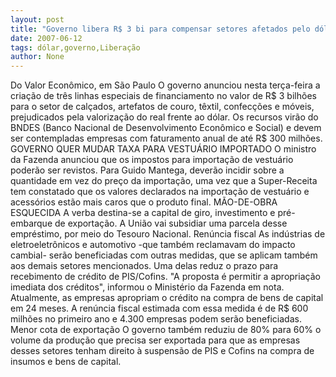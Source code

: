 ```yaml
---
layout: post
title: "Governo libera R$ 3 bi para compensar setores afetados pelo dólar"
date: 2007-06-12
tags: dólar,governo,Liberação
author: None
---
```

Do Valor Econ&ocirc;mico, em S&atilde;o Paulo
O governo anunciou nesta ter&ccedil;a-feira a cria&ccedil;&atilde;o de tr&ecirc;s linhas especiais de financiamento no valor de R$ 3 bilh&otilde;es para o setor de cal&ccedil;ados, artefatos de couro, t&ecirc;xtil, confec&ccedil;&otilde;es e m&oacute;veis, prejudicados pela valoriza&ccedil;&atilde;o do real frente ao d&oacute;lar.
Os recursos vir&atilde;o do BNDES (Banco Nacional de Desenvolvimento Econ&ocirc;mico e Social) e devem ser contempladas empresas com faturamento anual de at&eacute; R$ 300 milh&otilde;es.
GOVERNO QUER MUDAR TAXA PARA VESTU&Aacute;RIO IMPORTADO 
O ministro da Fazenda anunciou que os impostos para importa&ccedil;&atilde;o de vestu&aacute;rio poder&atilde;o ser revistos. Para Guido Mantega, dever&atilde;o incidir sobre a quantidade em vez do pre&ccedil;o da importa&ccedil;&atilde;o, uma vez que a Super-Receita tem constatado que os valores declarados na importa&ccedil;&atilde;o de vestu&aacute;rio e acess&oacute;rios est&atilde;o mais caros que o produto final. 
M&Atilde;O-DE-OBRA ESQUECIDA 
A verba destina-se a capital de giro, investimento e pr&eacute;-embarque de exporta&ccedil;&atilde;o. A Uni&atilde;o vai subsidiar uma parcela desse empr&eacute;stimo, por meio do Tesouro Nacional.
Ren&uacute;ncia fiscal
As ind&uacute;strias de eletroeletr&ocirc;nicos e automotivo -que tamb&eacute;m reclamavam do impacto cambial- ser&atilde;o beneficiadas com outras medidas, que se aplicam tamb&eacute;m aos demais setores mencionados. Uma delas reduz o prazo para recebimento de cr&eacute;dito de PIS/Cofins.
&quot;A proposta &eacute; permitir a apropria&ccedil;&atilde;o imediata dos cr&eacute;ditos&quot;, informou o Minist&eacute;rio da Fazenda em nota. Atualmente, as empresas apropriam o cr&eacute;dito na compra de bens de capital em 24 meses.
A ren&uacute;ncia fiscal estimada com essa medida &eacute; de R$ 600 milh&otilde;es no primeiro ano e 4.300 empresas podem ser&atilde;o beneficiadas.
Menor cota de exporta&ccedil;&atilde;o
O governo tamb&eacute;m reduziu de 80% para 60% o volume da produ&ccedil;&atilde;o que precisa ser exportada para que as empresas desses setores tenham direito &agrave; suspens&atilde;o de PIS e Cofins na compra de insumos e bens de capital.
 
